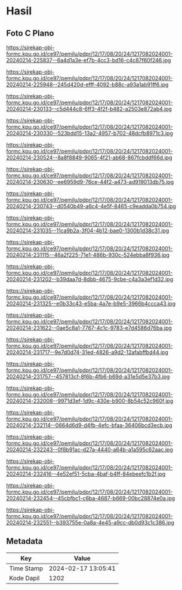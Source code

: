 # Hasil

## Foto C Plano

https://sirekap-obj-formc.kpu.go.id/ce97/pemilu/pdpr/12/17/08/20/24/1217082024001-20240214-225837--6a4d1a3e-ef7b-4cc3-bd16-c4c87f60f246.jpg

https://sirekap-obj-formc.kpu.go.id/ce97/pemilu/pdpr/12/17/08/20/24/1217082024001-20240214-225948--245d420d-efff-4092-b88c-a93a1ab91ff6.jpg

https://sirekap-obj-formc.kpu.go.id/ce97/pemilu/pdpr/12/17/08/20/24/1217082024001-20240214-230133--c5d444c8-6ff3-4f2f-b482-a2503e872ab4.jpg

https://sirekap-obj-formc.kpu.go.id/ce97/pemilu/pdpr/12/17/08/20/24/1217082024001-20240214-230330--523bdd15-13a2-4957-b702-48dcfb8971c3.jpg

https://sirekap-obj-formc.kpu.go.id/ce97/pemilu/pdpr/12/17/08/20/24/1217082024001-20240214-230524--8a8f8849-9065-4f21-ab68-867fcbddf66d.jpg

https://sirekap-obj-formc.kpu.go.id/ce97/pemilu/pdpr/12/17/08/20/24/1217082024001-20240214-230630--ee6959d9-76ce-44f2-a473-ad919013db75.jpg

https://sirekap-obj-formc.kpu.go.id/ce97/pemilu/pdpr/12/17/08/20/24/1217082024001-20240214-230743--d0540b49-a6c4-4e5f-8465-c9eadda0b754.jpg

https://sirekap-obj-formc.kpu.go.id/ce97/pemilu/pdpr/12/17/08/20/24/1217082024001-20240214-231035--11ca9b2a-3f04-4b12-bae0-1300b1d38c31.jpg

https://sirekap-obj-formc.kpu.go.id/ce97/pemilu/pdpr/12/17/08/20/24/1217082024001-20240214-231115--46a2f225-71e1-486b-930c-524ebba8f936.jpg

https://sirekap-obj-formc.kpu.go.id/ce97/pemilu/pdpr/12/17/08/20/24/1217082024001-20240214-231202--b39daa7d-8dbb-4675-9cbe-c4a3a3ef1d32.jpg

https://sirekap-obj-formc.kpu.go.id/ce97/pemilu/pdpr/12/17/08/20/24/1217082024001-20240214-231325--e0b33c43-e5ba-4a7e-b9e5-3966b4ccca43.jpg

https://sirekap-obj-formc.kpu.go.id/ce97/pemilu/pdpr/12/17/08/20/24/1217082024001-20240214-231622--0ae5c8a1-7767-4c1c-9783-e7d4586d76ba.jpg

https://sirekap-obj-formc.kpu.go.id/ce97/pemilu/pdpr/12/17/08/20/24/1217082024001-20240214-231717--9e7d0d74-31ed-4826-a9d2-12afabffbd44.jpg

https://sirekap-obj-formc.kpu.go.id/ce97/pemilu/pdpr/12/17/08/20/24/1217082024001-20240214-231757--457813cf-8f6b-4fb6-b69d-a31e5d5e37b3.jpg

https://sirekap-obj-formc.kpu.go.id/ce97/pemilu/pdpr/12/17/08/20/24/1217082024001-20240214-232008--9971d3ef-1d9c-430e-b900-8b54c52c960f.jpg

https://sirekap-obj-formc.kpu.go.id/ce97/pemilu/pdpr/12/17/08/20/24/1217082024001-20240214-232114--0664d6d9-d4fb-4efc-bfaa-36406bcd3ecb.jpg

https://sirekap-obj-formc.kpu.go.id/ce97/pemilu/pdpr/12/17/08/20/24/1217082024001-20240214-232243--0f8b91ac-d27a-4440-a64b-a1a595c62aac.jpg

https://sirekap-obj-formc.kpu.go.id/ce97/pemilu/pdpr/12/17/08/20/24/1217082024001-20240214-232416--4e52ef51-5cba-4baf-b4ff-84ebeefc1b2f.jpg

https://sirekap-obj-formc.kpu.go.id/ce97/pemilu/pdpr/12/17/08/20/24/1217082024001-20240214-232454--45cbfbc1-c6ba-4687-b669-00bc28874e0a.jpg

https://sirekap-obj-formc.kpu.go.id/ce97/pemilu/pdpr/12/17/08/20/24/1217082024001-20240214-232551--b393755e-0a8a-4e45-a9cc-db0d93c1c386.jpg


## Metadata

| Key        | Value               |
| ---------- | ------------------- |
| Time Stamp | 2024-02-17 13:05:41 |
| Kode Dapil | 1202                |



